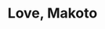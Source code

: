 ---
layout: place
title: Love, Makoto
permalink: /district-of-columbia/washington/love-makoto.html
stateAbbr: DC
stateName: District of Columbia
cityName: Washington
seo:
  type: restaurant
  links: https://www.lovemakoto.com/
place_id: ChIJUfkA14u3t4kR7KK4ltOvsbA
photos:
  - name: >-
      places/ChIJUfkA14u3t4kR7KK4ltOvsbA/photos/AeeoHcLTBlcCHOoysN52LXpc_3JZkzgw9Yy19QiJ7l4LR8TR-APa4vTjWXFqO56FoXtNGg6BsmPkv1McjSArVVEFACZ7tAIL9jJnAuB8UxTUfGdyGg4y6t0YKcr_pCXaQxvWmte8SbIdviDkAVCs8wXVC-vyvozzZxq915PtrwS8TiFmBdSxmGht1zJrQmcTru2KMgznxC0ehSkrthzMD-CV-CIozLh-4s65i-kyjzMubrTKPEF5qS0UuiP0rZ13f6D93mhHGrYMiItHdwx0l5S3kefuHm5p_N1l2tN4fc5gsKaRXQ
    widthPx: 2048
    heightPx: 1365
    authorAttributions:
      - displayName: Love, Makoto
        uri: https://maps.google.com/maps/contrib/116877008780917254788
        photoUri: >-
          https://lh3.googleusercontent.com/a-/ALV-UjWA2Q9-cCc17iLLewqj8EDSHXH1Ww_MO3YtpTw-Itau9cdMvKE=s100-p-k-no-mo
    flagContentUri: >-
      https://www.google.com/local/imagery/report/?cb_client=maps_api_places.places_api&image_key=!1e10!2sAF1QipMRyCiWlTs9XshLPdw_Gpdlzt2Lg65gY-z4x8J-&hl=en-US
    googleMapsUri: >-
      https://www.google.com/maps/place//data=!3m4!1e2!3m2!1sAF1QipMRyCiWlTs9XshLPdw_Gpdlzt2Lg65gY-z4x8J-!2e10!4m2!3m1!1s0x89b7b78bd700f951:0xb0b1afd396b8a2ec
  - name: >-
      places/ChIJUfkA14u3t4kR7KK4ltOvsbA/photos/AeeoHcIzMrie7vK-mA16MIdaoPE2kvWisjUJxaZH_gbeCjHKiF2jjo7CztS6VEtI0pIM9GUYq0Rer4QnTQPc3bR0d0l3M4EG_lANGEClf6rDCzsHa58z0S3e5VTDm98XycudpcavnoxLP_4m4XLutPrjdjbeF2XVyilXDDygTKxDj9d5b-7vDmeqJMVK-bcgBWdIRn8yFev89BS5Lqao_ClclImcvo72uMYqsS9NME3TctzSUZWs_WqtDPNMq827dGIo04jJouEDrquUTK_J74p13VU7iSldxdNBsVf3nT8Ik_DuLg
    widthPx: 2048
    heightPx: 1365
    authorAttributions:
      - displayName: Love, Makoto
        uri: https://maps.google.com/maps/contrib/116877008780917254788
        photoUri: >-
          https://lh3.googleusercontent.com/a-/ALV-UjWA2Q9-cCc17iLLewqj8EDSHXH1Ww_MO3YtpTw-Itau9cdMvKE=s100-p-k-no-mo
    flagContentUri: >-
      https://www.google.com/local/imagery/report/?cb_client=maps_api_places.places_api&image_key=!1e10!2sAF1QipMf5YmUa_7FamE-JhM7NURobYx9Szz6hEjUxHkW&hl=en-US
    googleMapsUri: >-
      https://www.google.com/maps/place//data=!3m4!1e2!3m2!1sAF1QipMf5YmUa_7FamE-JhM7NURobYx9Szz6hEjUxHkW!2e10!4m2!3m1!1s0x89b7b78bd700f951:0xb0b1afd396b8a2ec
  - name: >-
      places/ChIJUfkA14u3t4kR7KK4ltOvsbA/photos/AeeoHcLymCb4RVsIPOaQ4JbiDDXT_C6Gsa9qLraBYVWTnwem6hB8w4IPjlpLRUfDsg8JCwGIm3rz7BUFfNJoIjQmp69_5UETBF2KFI9MLnUvEPTMni-eV-Wc0NKLN9pvRy9pUICRMaGg5Sgd3i0rnBdt0kxET58ZJuwjwYDutlJsfMxG0JfjAe8ekQJfLpOfMd3_B5PEIz8aXyldhtn21zjvFJVpyTIH9zEGwknrru1RQWEUVBG_dIAuPXn9K295Ulh7rWTUe2adpYP0qVbWqmbvdJaYJdYlePNytCmM94ndndO6UqPMve97E-y0mEPPbUS8xSmCW0qgyRAm3yABm4C8qng1P2-kzKuqbDi9JcA5HchLbO72YOuKYP_LEh36f16uY87h6xZrc6fFau_dG80gZCfqJLRTr13mYhk0TNI29egjBLrH
    widthPx: 3024
    heightPx: 4032
    authorAttributions:
      - displayName: Medha N
        uri: https://maps.google.com/maps/contrib/112990692728990220106
        photoUri: >-
          https://lh3.googleusercontent.com/a-/ALV-UjWRHId3phvxRSDnctD8Y8xyrfWjaEq6s_QAKbVb2GSCxSKb9CJb=s100-p-k-no-mo
    flagContentUri: >-
      https://www.google.com/local/imagery/report/?cb_client=maps_api_places.places_api&image_key=!1e10!2sCIHM0ogKEICAgMDI2ubmvQE&hl=en-US
    googleMapsUri: >-
      https://www.google.com/maps/place//data=!3m4!1e2!3m2!1sCIHM0ogKEICAgMDI2ubmvQE!2e10!4m2!3m1!1s0x89b7b78bd700f951:0xb0b1afd396b8a2ec
  - name: >-
      places/ChIJUfkA14u3t4kR7KK4ltOvsbA/photos/AeeoHcKg50xKAxhYvrReuihIY3XKhpyTrEotcKJlzZoxy_3GRCR4G9LibJrx1VY-qtFP6gxWFuMjImoro1MUTtbauvF2H20x-gFNCAt5C9W0Bx_wGcq6koJ0GW6BbFRVb4AMVkKMFqCJAmU2iNC_mciVQvHIVF2yYrlIcpHnkALmp9h1j012tE4phB48q15KJIKeedNRRlWYw9_CFrXrpSTI_heTSy4mI1wtQYDRadtU0fubfR5QFgr0uK6UdXgLTAK19vPr3inYzaoVPqykGW6WP4uYwl19O0i7fnTAwFSBNarQ-Suqis8fFGFKivgjKACAGyDlq0bJ-QLE23uRgdfwsgh-jkcMU0gWbA_d2HFqqO03RPz7ODpVVfLC3PYPGQ1QxAEeKKBYNCvISKPuLOebxo97Mdw7jymjTwjhK4vcgzNhpA
    widthPx: 3072
    heightPx: 4080
    authorAttributions:
      - displayName: David Chang
        uri: https://maps.google.com/maps/contrib/116012700049170412196
        photoUri: >-
          https://lh3.googleusercontent.com/a-/ALV-UjXSjzLV02FqEzq5Fej2Z-bKtmpHE6DR9bwQ26z9tAWyg-wdCeMXSA=s100-p-k-no-mo
    flagContentUri: >-
      https://www.google.com/local/imagery/report/?cb_client=maps_api_places.places_api&image_key=!1e10!2sCIHM0ogKEICAgIDruJ25VQ&hl=en-US
    googleMapsUri: >-
      https://www.google.com/maps/place//data=!3m4!1e2!3m2!1sCIHM0ogKEICAgIDruJ25VQ!2e10!4m2!3m1!1s0x89b7b78bd700f951:0xb0b1afd396b8a2ec
  - name: >-
      places/ChIJUfkA14u3t4kR7KK4ltOvsbA/photos/AeeoHcJv-k20qx_t6T_YrcrXSk1F-Tw5PYHGAEIzJ8dDzOSTR7KihD79088GZp-AOOz8dCATk_qGnIB33xgDKDfzdqysWJAa-_gscWu0eAsftWhu3UkDdbzO_TWaRBanZ60I7X86yTHXn15K-XCLtAFZin4zUwC3Hp3yrbqtdM3r2vK3brzCa9cmQUopIw6Vw60dVFB0X4GTOCB_P8cA-crvYxd4TcoNH5vIPpNwGBUpWhfms0grrW5E38GqpJs5WTPAKCuIhSFWGFkQav_Re6OEsELjzTfwQy5euy3nCHrONNtzvR2y4gEOUAIAdqR_7uUjmZ0yGmezNua9pRfzyJZstxmMkaCH2_edm3jTDX-kSPP6Ho0fn_xkdeo-fhidNCFptaZttW3EItb2SqxVcZQrCR6phNuIyLK6jBiP77k8rO72fJRp
    widthPx: 4080
    heightPx: 3072
    authorAttributions:
      - displayName: Kyle George
        uri: https://maps.google.com/maps/contrib/110156175794755044397
        photoUri: >-
          https://lh3.googleusercontent.com/a-/ALV-UjW4F3y_lGtRc_9zh8A0Q_exDj1y4JEnuq6MxYiyabpUyJMvpcIV2w=s100-p-k-no-mo
    flagContentUri: >-
      https://www.google.com/local/imagery/report/?cb_client=maps_api_places.places_api&image_key=!1e10!2sCIHM0ogKEICAgICbq9nSswE&hl=en-US
    googleMapsUri: >-
      https://www.google.com/maps/place//data=!3m4!1e2!3m2!1sCIHM0ogKEICAgICbq9nSswE!2e10!4m2!3m1!1s0x89b7b78bd700f951:0xb0b1afd396b8a2ec
  - name: >-
      places/ChIJUfkA14u3t4kR7KK4ltOvsbA/photos/AeeoHcJhPfRDa923eL5wHPeAksyGRwzFxaXOlmrpynW1S1JvsFmJT8al8QDOt7b1TrompvqhaEBT3t-wnWtG3qwuSiaH1ZTKO1mKT_S6KFPTm_p_RVGLoxfVvPEMuVH0ahtt8nbdo3vlKndiW6UApPMBjMMFjAHksR2LlYof32VMZ1Qw24GT8LVByzLA7l_7ba0QA89p2-Xkr47UNApPMKotJYGsKyImtPXrhyvHvbJsCPrJRthWYmzcBIR-m9UxOHaZQMRE_Np6yBS-pgAmkhnsMT_tmKr5pkoi8V8_wOKZG4urita-sJV6AgCjGJqvJCtC0BY_bvZqrKj445qY8Do-6R-1slyY4ePsXa1ZITgEvayuCG8GVwg0hh8b8NyFUQi5-tC9nmBGB03S3XvD64rp5c7iazV0BTvgUp89lQeHc7vX69_i
    widthPx: 3024
    heightPx: 4032
    authorAttributions:
      - displayName: Emma Wong-Stephens
        uri: https://maps.google.com/maps/contrib/112609633085739638293
        photoUri: >-
          https://lh3.googleusercontent.com/a-/ALV-UjU1UZ3w1E1eNA-RJZho3rMSyWrNKnusyAOYqy68H-PRz7DZrQPZgw=s100-p-k-no-mo
    flagContentUri: >-
      https://www.google.com/local/imagery/report/?cb_client=maps_api_places.places_api&image_key=!1e10!2sCIHM0ogKEICAgIDbgdyIswE&hl=en-US
    googleMapsUri: >-
      https://www.google.com/maps/place//data=!3m4!1e2!3m2!1sCIHM0ogKEICAgIDbgdyIswE!2e10!4m2!3m1!1s0x89b7b78bd700f951:0xb0b1afd396b8a2ec
  - name: >-
      places/ChIJUfkA14u3t4kR7KK4ltOvsbA/photos/AeeoHcLi5Uo5yMNbty42eMEk19nT0NDwBBHcdg95t44lVVFdJZ3RSfOpcsPii0-hktmhJNIFH_-c2ndtWV-eFGpRh6ztLiux994pxoJ2gcaQOdYGMLaqTwOSIisV4STN02oSlNewRWWJA2pJoWhkkb9pAfecl7wC-71S0RYZx4K-pNloMrFkYwg24B9nWKGV0fvZVJ95hal-c2qvfNBvG_JsT5SpbqklW1NHM9pIJR9j3DB2FGFwXYh2MiDZelvXt0ADtbYIBwlSynjvK7QHY4oEdp930-G2cNkFymHlyeUPT-eXX8KM9xIxGhaZOmFj5SFkrzpDhJ0X_mZnKVaU78pQ9zpSpopbXhbeFX1cX3bDNLEhjei5OLwa2N-EXuc7BNc6iwauJUAEtZkOh8WohGpkKUx-itcWI87xGRuYOdWQzO6T4w
    widthPx: 2252
    heightPx: 2441
    authorAttributions:
      - displayName: Valeria
        uri: https://maps.google.com/maps/contrib/111958748826792961464
        photoUri: >-
          https://lh3.googleusercontent.com/a-/ALV-UjUZiriiF7RIf93lge1U5yBLE8pQpPIXksxd5lUItdxDQIt-nuu0=s100-p-k-no-mo
    flagContentUri: >-
      https://www.google.com/local/imagery/report/?cb_client=maps_api_places.places_api&image_key=!1e10!2sCIHM0ogKEICAgICfx9zFfQ&hl=en-US
    googleMapsUri: >-
      https://www.google.com/maps/place//data=!3m4!1e2!3m2!1sCIHM0ogKEICAgICfx9zFfQ!2e10!4m2!3m1!1s0x89b7b78bd700f951:0xb0b1afd396b8a2ec
  - name: >-
      places/ChIJUfkA14u3t4kR7KK4ltOvsbA/photos/AeeoHcLiw8UAmzrQHWINBrHloDMw_WccCvhzd0v-SyHsur4UscDi8pCZ7iqzUp9k9D86R8PD4uzYOAoba7d10ud0RUiB_VqpAvNitzYtHDhJf948AJ208fZXb_SHZKbp5b_08sgE5Kpa6LOVlqScdXMHvX_RCQbZKXG7E1TX6hdTtZ-T-j4VcFe6mehRXl2T_j-OVQz2Q3s0-lGqut9NqrUx88Ib0NSCh1X3-1yeseqA-bwi3sLwCvmGfviIp_-_nbSpSwH5CvmBsx1baJXoQW5xix5gzJgiEQx16NW4-TrJSWBRVSDzIwMQb767UXFnCu5i-6gjOjBE-foNdeEZ0l_K-kD3c0sQ5m-AaXNebmWbork7zxW-Puozbl_x8g7x0tWzy_TZoVLg1LuGaBjbJXap7Ya6RnAnEug8eqhYKWnBrWfj_mZS
    widthPx: 3072
    heightPx: 4080
    authorAttributions:
      - displayName: Jason Chen
        uri: https://maps.google.com/maps/contrib/114241201782382000781
        photoUri: >-
          https://lh3.googleusercontent.com/a-/ALV-UjUOFI3Ee-1ud5wXpLWW6wqH4kdTrB8ckX-6EONK33cvfcMBGTgR=s100-p-k-no-mo
    flagContentUri: >-
      https://www.google.com/local/imagery/report/?cb_client=maps_api_places.places_api&image_key=!1e10!2sCIHM0ogKEICAgIDL7q7QsgE&hl=en-US
    googleMapsUri: >-
      https://www.google.com/maps/place//data=!3m4!1e2!3m2!1sCIHM0ogKEICAgIDL7q7QsgE!2e10!4m2!3m1!1s0x89b7b78bd700f951:0xb0b1afd396b8a2ec
  - name: >-
      places/ChIJUfkA14u3t4kR7KK4ltOvsbA/photos/AeeoHcIMVRNiKF5DkUYvYMfO6x5mcAM3MYVq6575pmFJIp42jNdysUalgPGxwopsAmBT5v52peRfDfa0GkssqJ55F8VQEyCO_kGP88iNSp_p4bg1xoXm7wlRAarVC2UuG-d9EuFx6GnhkIMkO2OH0c0zGRELVHrElhVs11kjPx3gS_D1xWzmomw5mlob2tviDLmreX5MtpIaHD3TlkjrK5gqJ4_kTQMgRzKcSc_zHZvlCFdpP3oUSGmDdCzFEGBzCg0TEuk4hIL1fAXglaSGuBP9TW6KonQswItg7K2gm0U5ck0ueE7RC33Nrsa-FPZyu-sF9VlsHUwcOCKy_djTfIPVyhDFZQWMrVeNuy5B3c9rd6wcmGAU8Uo1RrBxzomACqRAZB4T8lY1X5MtCAO2HjskTY8VVrP4rEgbt7hW1JZhHDm3MJkN
    widthPx: 4000
    heightPx: 3000
    authorAttributions:
      - displayName: Olivia Hawthorne
        uri: https://maps.google.com/maps/contrib/101732344586720440153
        photoUri: >-
          https://lh3.googleusercontent.com/a-/ALV-UjUBfbYF-nMNaRn-cwx6Ma3X9exh1gNzl03Hu2G9A3OtzFPGu8k=s100-p-k-no-mo
    flagContentUri: >-
      https://www.google.com/local/imagery/report/?cb_client=maps_api_places.places_api&image_key=!1e10!2sCIHM0ogKEICAgMDA_aPfpAE&hl=en-US
    googleMapsUri: >-
      https://www.google.com/maps/place//data=!3m4!1e2!3m2!1sCIHM0ogKEICAgMDA_aPfpAE!2e10!4m2!3m1!1s0x89b7b78bd700f951:0xb0b1afd396b8a2ec
  - name: >-
      places/ChIJUfkA14u3t4kR7KK4ltOvsbA/photos/AeeoHcLDSJKovsBFNugNxPALLiCRCQXBrqzqaueGBjSAXuWuU160w8MWwVYQMHAqEOeSj3bYFf3-RNHjqgl8kTGm4AtioQ-8hmrdR4XzT-nGzb_Wyd9DyLASE7y5viLkp27ZJ--2DGSJlNXxzDfVHEI4JJu8K_e0gzyG_ZXMDRqyygotJnw3soiajjrHRVsL6TyyB1qO9n1BJLo0tMPHmWospoK3fnPNsHch4wbB7BlXAFD8glxnQma-Mhf_kjrssU-8hyOD_-1CcH0stwRIcqlQWY4SF7pO3_HPHG3lHUZ6FFnzp59TCb3emNtsXD2qFpA1XvL7qIVha0ejqkvoYUahzO37MGaYVRssc2RbLTrbCM5zJs3jJcqShlb3w2m7Obnf_IvyOi6yiWcLce3Lqb_8VMyf0_4croVh792U5NrrZ8Lf6IWk
    widthPx: 4032
    heightPx: 3024
    authorAttributions:
      - displayName: Nicholas P
        uri: https://maps.google.com/maps/contrib/108117646402249122249
        photoUri: >-
          https://lh3.googleusercontent.com/a/ACg8ocKDqe5aMUsaxjWnerVfLfIRY1KgMpsjmk8Iz0OwVvlRqFAUsA=s100-p-k-no-mo
    flagContentUri: >-
      https://www.google.com/local/imagery/report/?cb_client=maps_api_places.places_api&image_key=!1e10!2sCIHM0ogKEICAgICLhPvQtgE&hl=en-US
    googleMapsUri: >-
      https://www.google.com/maps/place//data=!3m4!1e2!3m2!1sCIHM0ogKEICAgICLhPvQtgE!2e10!4m2!3m1!1s0x89b7b78bd700f951:0xb0b1afd396b8a2ec
address: 200 Massachusetts Ave NW Suite 150, Washington, DC 20001, USA
street: 200 Massachusetts Ave NW Suite 150
city: Washington
state: DC
zip: '20001'
country: USA
neighborhood: Northwest Washington
latitude: '38.899026'
longitude: '-77.013956'
accessibility_options:
  wheelchairAccessibleEntrance: true
  wheelchairAccessibleRestroom: true
  wheelchairAccessibleSeating: true
business_status: OPERATIONAL
name: Love, Makoto
google_maps_links:
  directionsUri: >-
    https://www.google.com/maps/dir//''/data=!4m7!4m6!1m1!4e2!1m2!1m1!1s0x89b7b78bd700f951:0xb0b1afd396b8a2ec!3e0
  placeUri: https://maps.google.com/?cid=12732150944854745836
  writeAReviewUri: >-
    https://www.google.com/maps/place//data=!4m3!3m2!1s0x89b7b78bd700f951:0xb0b1afd396b8a2ec!12e1
  reviewsUri: >-
    https://www.google.com/maps/place//data=!4m4!3m3!1s0x89b7b78bd700f951:0xb0b1afd396b8a2ec!9m1!1b1
  photosUri: >-
    https://www.google.com/maps/place//data=!4m3!3m2!1s0x89b7b78bd700f951:0xb0b1afd396b8a2ec!10e5
primary_type: Japanese Restaurant
opening_hours:
  regular: null
  current: null
secondary_opening_hours:
  regular:
    weekdayDescriptions: null
    type: null
  current:
    weekdayDescriptions: null
    type: null
phone: (202) 992-7730
price_level: PRICE_LEVEL_MODERATE
price_range: $100 &ndash; & up
rating: '4.8'
rating_count: 0
website: https://www.lovemakoto.com/
description: >-
  Discover Love, Makoto in Washington, DC$$$Love, Makoto in Washington, DC, is a
  standout Japanese restaurant that combines authentic flavors with a welcoming
  atmosphere for diners seeking diverse culinary experiences. The spot
  highlights fresh, high-quality ingredients that bring out the best in its
  flavorful offerings, including expertly crafted sushi rolls and hearty BBQ
  dishes that appeal to a range of tastes. With options for quick bites like
  desserts or more elaborate meals, it's an ideal choice for groups looking to
  enjoy genuine Japanese cuisine without breaking the bank. The attentive
  service and inclusive vibe make it a go-to destination for anyone exploring
  top-rated sushi spots in the area, ensuring every visit feels satisfying and
  memorable.
generative_summary: >-
  Discover Love, Makoto in Washington, DC$$$Love, Makoto in Washington, DC, is a
  standout Japanese restaurant that combines authentic flavors with a welcoming
  atmosphere for diners seeking diverse culinary experiences. The spot
  highlights fresh, high-quality ingredients that bring out the best in its
  flavorful offerings, including expertly crafted sushi rolls and hearty BBQ
  dishes that appeal to a range of tastes. With options for quick bites like
  desserts or more elaborate meals, it's an ideal choice for groups looking to
  enjoy genuine Japanese cuisine without breaking the bank. The attentive
  service and inclusive vibe make it a go-to destination for anyone exploring
  top-rated sushi spots in the area, ensuring every visit feels satisfying and
  memorable.
generative_disclosure: Summarized by AI using the Grok-3-Mini model.
reviews:
  - name: >-
      places/ChIJUfkA14u3t4kR7KK4ltOvsbA/reviews/ChdDSUhNMG9nS0VJQ0FnTUN3eDVTZzhnRRAB
    relativePublishTimeDescription: 3 weeks ago
    rating: 5
    text:
      text: >-
        Deliciously good food. There are several different restaurants with
        different price points in this restaurant. We had a good meal and we’re
        thoroughly impressed with the quality. We ate at HIYA and then decided
        to go to love on the run for dessert and a sushi roll . The shrimp
        tempura roll from love on the rum was one of the best I’ve ever had and
        I honestly wish we just would’ve eaten dinner there to begin with. My
        kids loved the donuts and ice cream.
      languageCode: en
    originalText:
      text: >-
        Deliciously good food. There are several different restaurants with
        different price points in this restaurant. We had a good meal and we’re
        thoroughly impressed with the quality. We ate at HIYA and then decided
        to go to love on the run for dessert and a sushi roll . The shrimp
        tempura roll from love on the rum was one of the best I’ve ever had and
        I honestly wish we just would’ve eaten dinner there to begin with. My
        kids loved the donuts and ice cream.
      languageCode: en
    authorAttribution:
      displayName: I Know Places
      uri: https://www.google.com/maps/contrib/117796817179961263161/reviews
      photoUri: >-
        https://lh3.googleusercontent.com/a-/ALV-UjUmDAqjZJXbDBfKLkdaGX89QgDOeL5Flk-zxkPNMUhuOJ4J5iOU=s128-c0x00000000-cc-rp-mo-ba6
    publishTime: '2025-03-21T15:24:46.833008Z'
    flagContentUri: >-
      https://www.google.com/local/review/rap/report?postId=ChdDSUhNMG9nS0VJQ0FnTUN3eDVTZzhnRRAB&d=17924085&t=1
    googleMapsUri: >-
      https://www.google.com/maps/reviews/data=!4m6!14m5!1m4!2m3!1sChdDSUhNMG9nS0VJQ0FnTUN3eDVTZzhnRRAB!2m1!1s0x89b7b78bd700f951:0xb0b1afd396b8a2ec
  - name: >-
      places/ChIJUfkA14u3t4kR7KK4ltOvsbA/reviews/ChdDSUhNMG9nS0VJQ0FnTURJa3FLSG13RRAB
    relativePublishTimeDescription: in the last week
    rating: 5
    text:
      text: >-
        I wish I had this restaurant back home because this is the best
        restaurant I’ve ever eaten at. I’m visiting D.C and went to here to do
        their BBQ omakase and this was the best fine dining experience I’ve ever
        had. Service was extremely quick our food started coming out within 3
        minutes of ordering it. There was constantly someone passing by to
        refill my drinks, and the food was just amazing I can’t even begin to
        describe how good it was id fly back here from Florida just to eat here
        honestly.
      languageCode: en
    originalText:
      text: >-
        I wish I had this restaurant back home because this is the best
        restaurant I’ve ever eaten at. I’m visiting D.C and went to here to do
        their BBQ omakase and this was the best fine dining experience I’ve ever
        had. Service was extremely quick our food started coming out within 3
        minutes of ordering it. There was constantly someone passing by to
        refill my drinks, and the food was just amazing I can’t even begin to
        describe how good it was id fly back here from Florida just to eat here
        honestly.
      languageCode: en
    authorAttribution:
      displayName: Tyler Rossi
      uri: https://www.google.com/maps/contrib/108318096715382591456/reviews
      photoUri: >-
        https://lh3.googleusercontent.com/a-/ALV-UjW75FUpY61K3lCNbD48Np1PMR8anb2vc6oqmPgL9WXEUlH9nyVm=s128-c0x00000000-cc-rp-mo-ba2
    publishTime: '2025-04-08T12:50:06.104555Z'
    flagContentUri: >-
      https://www.google.com/local/review/rap/report?postId=ChdDSUhNMG9nS0VJQ0FnTURJa3FLSG13RRAB&d=17924085&t=1
    googleMapsUri: >-
      https://www.google.com/maps/reviews/data=!4m6!14m5!1m4!2m3!1sChdDSUhNMG9nS0VJQ0FnTURJa3FLSG13RRAB!2m1!1s0x89b7b78bd700f951:0xb0b1afd396b8a2ec
  - name: >-
      places/ChIJUfkA14u3t4kR7KK4ltOvsbA/reviews/ChdDSUhNMG9nS0VJQ0FnSURfbDZUMXNRRRAB
    relativePublishTimeDescription: 2 months ago
    rating: 5
    text:
      text: >-
        I come here for lunch at least once or twice a month since they started
        offering it, and every visit has been an extraordinary experience. The
        unmatched quality and freshness of their ingredients truly stand out.
        From the first bite, it’s clear they use only the finest products to
        craft their incredible dishes. The flavors are pure, authentic, and
        absolutely unforgettable.


        The staff is just as remarkable-kind, attentive, and always going above
        and beyond to make guests feel welcome. A special shoutout to Robin,
        whose exceptional hospitality and expert recommendations have made every
        visit a perfect 10 out of 10!


        If you’re looking for an exceptional Japanese dining experience that
        pairs impeccable food with world-class service, Love, Makoto is a
        must-visit.
      languageCode: en
    originalText:
      text: >-
        I come here for lunch at least once or twice a month since they started
        offering it, and every visit has been an extraordinary experience. The
        unmatched quality and freshness of their ingredients truly stand out.
        From the first bite, it’s clear they use only the finest products to
        craft their incredible dishes. The flavors are pure, authentic, and
        absolutely unforgettable.


        The staff is just as remarkable-kind, attentive, and always going above
        and beyond to make guests feel welcome. A special shoutout to Robin,
        whose exceptional hospitality and expert recommendations have made every
        visit a perfect 10 out of 10!


        If you’re looking for an exceptional Japanese dining experience that
        pairs impeccable food with world-class service, Love, Makoto is a
        must-visit.
      languageCode: en
    authorAttribution:
      displayName: Gabby Zamora
      uri: https://www.google.com/maps/contrib/115451106291800506805/reviews
      photoUri: >-
        https://lh3.googleusercontent.com/a-/ALV-UjWo_RwH7-NoRqX_LX0obyfKlVX355vqCP8rylPu-oWxFv_yms4=s128-c0x00000000-cc-rp-mo
    publishTime: '2025-01-27T21:50:19.453084Z'
    flagContentUri: >-
      https://www.google.com/local/review/rap/report?postId=ChdDSUhNMG9nS0VJQ0FnSURfbDZUMXNRRRAB&d=17924085&t=1
    googleMapsUri: >-
      https://www.google.com/maps/reviews/data=!4m6!14m5!1m4!2m3!1sChdDSUhNMG9nS0VJQ0FnSURfbDZUMXNRRRAB!2m1!1s0x89b7b78bd700f951:0xb0b1afd396b8a2ec
  - name: >-
      places/ChIJUfkA14u3t4kR7KK4ltOvsbA/reviews/ChdDSUhNMG9nS0VJQ0FnTUR3dDZuLWlBRRAB
    relativePublishTimeDescription: 2 weeks ago
    rating: 4
    text:
      text: >-
        Beloved BBQ

        Highly recommend this Japanese BBQ spot! The meat is incredibly tender
        and juicy, though the portion sizes are on the smaller side. If it’s
        your first visit, definitely try the meat tower — it’s a fun and tasty
        experience. The staff were also very kind and welcoming, which made the
        meal even more enjoyable.
      languageCode: en
    originalText:
      text: >-
        Beloved BBQ

        Highly recommend this Japanese BBQ spot! The meat is incredibly tender
        and juicy, though the portion sizes are on the smaller side. If it’s
        your first visit, definitely try the meat tower — it’s a fun and tasty
        experience. The staff were also very kind and welcoming, which made the
        meal even more enjoyable.
      languageCode: en
    authorAttribution:
      displayName: Tone Wang
      uri: https://www.google.com/maps/contrib/117414669634317027276/reviews
      photoUri: >-
        https://lh3.googleusercontent.com/a-/ALV-UjWs4wcifdDmDr6VonyvO76jhuVLRqdzYflQhk7C_nZKcre6nNfu=s128-c0x00000000-cc-rp-mo-ba3
    publishTime: '2025-03-28T23:08:38.150486Z'
    flagContentUri: >-
      https://www.google.com/local/review/rap/report?postId=ChdDSUhNMG9nS0VJQ0FnTUR3dDZuLWlBRRAB&d=17924085&t=1
    googleMapsUri: >-
      https://www.google.com/maps/reviews/data=!4m6!14m5!1m4!2m3!1sChdDSUhNMG9nS0VJQ0FnTUR3dDZuLWlBRRAB!2m1!1s0x89b7b78bd700f951:0xb0b1afd396b8a2ec
  - name: >-
      places/ChIJUfkA14u3t4kR7KK4ltOvsbA/reviews/ChdDSUhNMG9nS0VJQ0FnTUR3aHJuSTZnRRAB
    relativePublishTimeDescription: 2 weeks ago
    rating: 5
    text:
      text: >-
        I got the Omakase and all I have to say that it was perfect. The way
        each course was brought out and the orders from the chef all made it
        into the meal it was. It was all unbelievably fresh and high quality. It
        is definitely a place that I have to go back to. One of the people in my
        group didn't even get the experience and they still brought a cherry out
        for them. It was a touching sign that shows this chefs love for his
        menu.
      languageCode: en
    originalText:
      text: >-
        I got the Omakase and all I have to say that it was perfect. The way
        each course was brought out and the orders from the chef all made it
        into the meal it was. It was all unbelievably fresh and high quality. It
        is definitely a place that I have to go back to. One of the people in my
        group didn't even get the experience and they still brought a cherry out
        for them. It was a touching sign that shows this chefs love for his
        menu.
      languageCode: en
    authorAttribution:
      displayName: Ethan Mesner
      uri: https://www.google.com/maps/contrib/109659540069495666842/reviews
      photoUri: >-
        https://lh3.googleusercontent.com/a-/ALV-UjWk26ln941RV8DbfMZMadwHLcdseBdXe1vNmo3-Ax7bjDAWqhIi=s128-c0x00000000-cc-rp-mo-ba3
    publishTime: '2025-03-25T14:07:05.408005Z'
    flagContentUri: >-
      https://www.google.com/local/review/rap/report?postId=ChdDSUhNMG9nS0VJQ0FnTUR3aHJuSTZnRRAB&d=17924085&t=1
    googleMapsUri: >-
      https://www.google.com/maps/reviews/data=!4m6!14m5!1m4!2m3!1sChdDSUhNMG9nS0VJQ0FnTUR3aHJuSTZnRRAB!2m1!1s0x89b7b78bd700f951:0xb0b1afd396b8a2ec
review_summary: >-
  What Visitors Are Sharing$$$Folks who stop by Love, Makoto often rave about
  the fresh and high-quality dishes that make every meal feel special and
  authentic, with standout mentions of the sushi and BBQ options hitting the
  spot just right. Many appreciate the quick and friendly service that keeps
  things running smoothly, turning even casual visits into enjoyable
  experiences. It's frequently noted as a great pick for everything from quick
  desserts to full dining adventures, leaving people feeling impressed with the
  overall value and flavors. While some mention portions could be a bit more
  generous, the consensus leans positive, highlighting it as a reliable choice
  for tasty Japanese fare that keeps customers coming back. If you're in the
  mood for a solid spot near you, this place delivers a consistently uplifting
  vibe that makes it worth trying out.
review_disclosure: Summarized by AI using the Grok-3-Mini model.
parking_options:
  freeParkingLot: false
  paidStreetParking: true
  valetParking: false
payment_options:
  acceptsCreditCards: true
  acceptsDebitCards: true
  acceptsCashOnly: false
  acceptsNfc: true
allow_dogs: null
curbside_pickup: false
delivery: true
dine_in: true
good_for_children: null
good_for_groups: true
good_for_sports: false
live_music: false
menu_for_children: false
outdoor_seating: false
reservable: true
restroom: true
serves_beer: true
serves_breakfast: null
serves_brunch: null
serves_cocktails: true
serves_coffee: true
serves_dinner: true
serves_dessert: true
serves_lunch: true
serves_vegetarian_food: true
serves_wine: true
takeout: true
update_category: pro
places_description: null

---